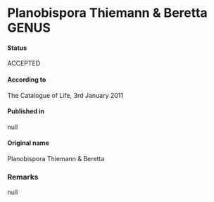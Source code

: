 Planobispora Thiemann & Beretta GENUS
=======

#### Status
ACCEPTED

#### According to
The Catalogue of Life, 3rd January 2011

#### Published in
null

#### Original name
Planobispora Thiemann & Beretta

### Remarks
null